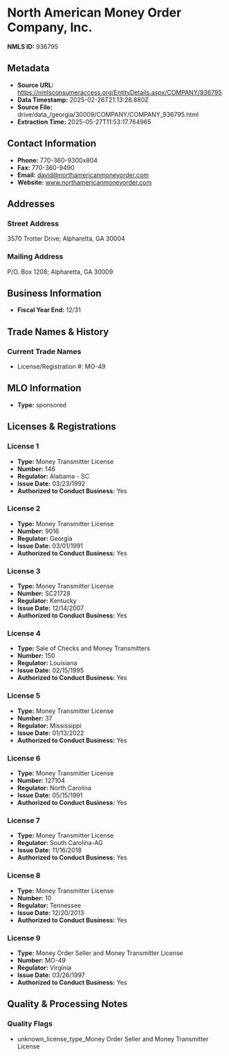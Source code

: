 # North American Money Order Company, Inc.

**NMLS ID:** 936795

## Metadata
- **Source URL:** https://nmlsconsumeraccess.org/EntityDetails.aspx/COMPANY/936795
- **Data Timestamp:** 2025-02-26T21:13:28.880Z
- **Source File:** drive/data_/georgia/30009/COMPANY/COMPANY_936795.html
- **Extraction Time:** 2025-05-27T11:53:17.764965

## Contact Information
- **Phone:** 770-360-9300x804
- **Fax:** 770-360-9490
- **Email:** david@northamericanmoneyorder.com
- **Website:** www.northamericanmoneyorder.com

## Addresses
### Street Address
3570 Trotter Drive; Alpharetta, GA 30004

### Mailing Address
P/O. Box 1208; Alpharetta, GA 30009

## Business Information
- **Fiscal Year End:** 12/31

## Trade Names & History
### Current Trade Names
- License/Registration #: MO-49

## MLO Information
- **Type:** sponsored

## Licenses & Registrations

### License 1
- **Type:** Money Transmitter License
- **Number:** 146
- **Regulator:** Alabama - SC
- **Issue Date:** 03/23/1992
- **Authorized to Conduct Business:** Yes

### License 2
- **Type:** Money Transmitter License
- **Number:** 9016
- **Regulator:** Georgia
- **Issue Date:** 03/01/1991
- **Authorized to Conduct Business:** Yes

### License 3
- **Type:** Money Transmitter License
- **Number:** SC21728
- **Regulator:** Kentucky
- **Issue Date:** 12/14/2007
- **Authorized to Conduct Business:** Yes

### License 4
- **Type:** Sale of Checks and Money Transmitters
- **Number:** 150
- **Regulator:** Louisiana
- **Issue Date:** 02/15/1995
- **Authorized to Conduct Business:** Yes

### License 5
- **Type:** Money Transmitter License
- **Number:** 37
- **Regulator:** Mississippi
- **Issue Date:** 01/13/2022
- **Authorized to Conduct Business:** Yes

### License 6
- **Type:** Money Transmitter License
- **Number:** 127104
- **Regulator:** North Carolina
- **Issue Date:** 05/15/1991
- **Authorized to Conduct Business:** Yes

### License 7
- **Type:** Money Transmitter License
- **Regulator:** South Carolina-AG
- **Issue Date:** 11/16/2018
- **Authorized to Conduct Business:** Yes

### License 8
- **Type:** Money Transmitter License
- **Number:** 10
- **Regulator:** Tennessee
- **Issue Date:** 12/20/2013
- **Authorized to Conduct Business:** Yes

### License 9
- **Type:** Money Order Seller and Money Transmitter License
- **Number:** MO-49
- **Regulator:** Virginia
- **Issue Date:** 03/26/1997
- **Authorized to Conduct Business:** Yes

## Quality & Processing Notes
### Quality Flags
- unknown_license_type_Money Order Seller and Money Transmitter License
